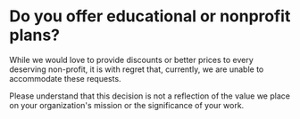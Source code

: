 # Do you offer educational or nonprofit plans?

<p class="no-margin">While we would love to provide discounts or better prices to every deserving non-profit, it is with regret that, currently, we are unable to accommodate these requests.  </p>
<p class="no-margin"></p>
<p class="no-margin">Please understand that this decision is not a reflection of the value we place on your organization's mission or the significance of your work. </p>


<Hubspot />
